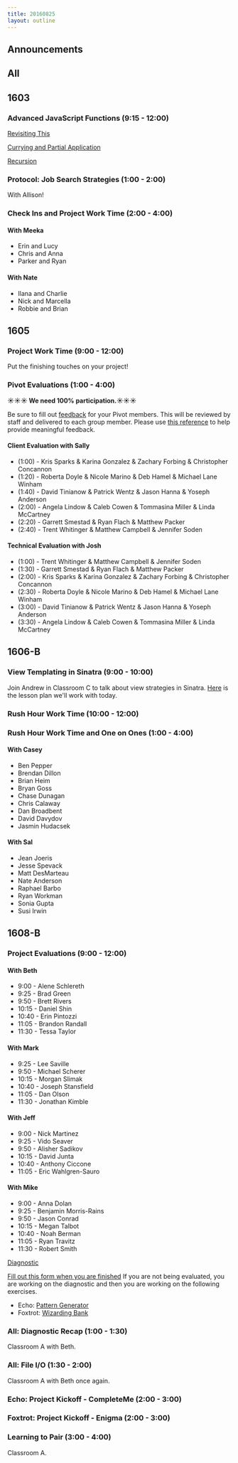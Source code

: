 ```yaml
---
title: 20160825
layout: outline
---
```


## Announcements

## All


## 1603

### Advanced JavaScript Functions (9:15 - 12:00)

[Revisiting This](https://github.com/mdn/advanced-js-fundamentals-ck/blob/gh-pages/tutorials/02-functions/02-what-is-this.md)

[Currying and Partial Application](https://github.com/mdn/advanced-js-fundamentals-ck/blob/gh-pages/tutorials/02-functions/03-currying-and-partial-application.md)

[Recursion](https://github.com/mdn/advanced-js-fundamentals-ck/blob/gh-pages/tutorials/02-functions/04-recursion.md)

### Protocol: Job Search Strategies (1:00 - 2:00)

With Allison!

### Check Ins and Project Work Time (2:00 - 4:00)

#### With Meeka

- Erin and Lucy
- Chris and Anna
- Parker and Ryan

#### With Nate

- Ilana and Charlie
- Nick and Marcella
- Robbie and Brian

## 1605

### Project Work Time (9:00 - 12:00)

Put the finishing touches on your project!

### Pivot Evaluations (1:00 - 4:00)

**☀☀☀ We need 100% participation.☀☀☀**

Be sure to fill out [feedback](https://docs.google.com/forms/d/e/1FAIpQLSeNkH3-bXEe20PYtaGE_laFww2L7854_vYzACWeZvWCKVamag/viewform#responses) for your Pivot members. This will be reviewed by staff and delivered to each group member. Please use [this reference](https://github.com/turingschool/lesson_plans/blob/master/ruby_03-professional_rails_applications/the-pivot-week-2-retro.md) to help provide meaningful feedback.

#### Client Evaluation with Sally

* (1:00) - Kris Sparks & Karina Gonzalez & Zachary Forbing & Christopher Concannon
* (1:20) - Roberta Doyle & Nicole Marino & Deb Hamel & Michael Lane Winham
* (1:40) - David Tinianow & Patrick Wentz & Jason Hanna & Yoseph Anderson
* (2:00) - Angela Lindow & Caleb Cowen & Tommasina Miller & Linda McCartney
* (2:20) - Garrett Smestad & Ryan Flach & Matthew Packer
* (2:40) - Trent Whitinger & Matthew Campbell & Jennifer Soden

#### Technical Evaluation with Josh

* (1:00) - Trent Whitinger & Matthew Campbell & Jennifer Soden
* (1:30) - Garrett Smestad & Ryan Flach & Matthew Packer
* (2:00) - Kris Sparks & Karina Gonzalez & Zachary Forbing & Christopher Concannon
* (2:30) - Roberta Doyle & Nicole Marino & Deb Hamel & Michael Lane Winham
* (3:00) - David Tinianow & Patrick Wentz & Jason Hanna & Yoseph Anderson
* (3:30) - Angela Lindow & Caleb Cowen & Tommasina Miller & Linda McCartney


## 1606-B

### View Templating in Sinatra (9:00 - 10:00)

Join Andrew in Classroom C to talk about view strategies in Sinatra. [Here](https://github.com/turingschool/lesson_plans/blob/master/ruby_02-web_applications_with_ruby/outlines/sinatra_partial_arts.markdown) is the lesson plan we'll work with today. 

### Rush Hour Work Time (10:00 - 12:00)

### Rush Hour Work Time and One on Ones (1:00 - 4:00)

#### With Casey

* Ben Pepper
* Brendan Dillon
* Brian Heim
* Bryan Goss
* Chase Dunagan
* Chris Calaway
* Dan Broadbent
* David Davydov
* Jasmin Hudacsek

#### With Sal

* Jean Joeris
* Jesse Spevack
* Matt DesMarteau
* Nate Anderson
* Raphael Barbo
* Ryan Workman
* Sonia Gupta
* Susi Irwin

## 1608-B

### Project Evaluations (9:00 - 12:00)

#### With Beth
* 9:00 - Alene Schlereth
* 9:25 - Brad Green
* 9:50 - Brett Rivers
* 10:15 - Daniel Shin
* 10:40 - Erin Pintozzi
* 11:05 - Brandon Randall
* 11:30 - Tessa Taylor

#### With Mark
* 9:25 - Lee Saville
* 9:50 - Michael Scherer
* 10:15 - Morgan Slimak
* 10:40 - Joseph Stansfield
* 11:05 - Dan Olson
* 11:30 - Jonathan Kimble

#### With Jeff
* 9:00 - Nick Martinez
* 9:25 - Vido Seaver
* 9:50 - Alisher Sadikov
* 10:15 - David Junta
* 10:40 - Anthony Ciccone
* 11:05 - Eric Wahlgren-Sauro

#### With Mike
* 9:00 - Anna Dolan
* 9:25 - Benjamin Morris-Rains
* 9:50 - Jason Conrad
* 10:15 - Megan Talbot
* 10:40 - Noah Berman
* 11:05 - Ryan Travitz
* 11:30 - Robert Smith

[Diagnostic](https://gist.github.com/mikedao/24a0cfb791bcd9141b28bef057b47d60)

[Fill out this form when you are finished](https://goo.gl/forms/U1xaOWc4cfzZWGVw1)
If you are not being evaluated, you are working on the diagnostic and then you
are working on the following exercises.

* Echo: [Pattern Generator](https://github.com/turingschool/challenges/blob/master/pattern_generator.markdown)
* Foxtrot: [Wizarding Bank](https://github.com/turingschool/challenges/blob/master/wizarding_bank.markdown)

### All: Diagnostic Recap (1:00 - 1:30)

Classroom A with Beth.

### All: File I/O (1:30 - 2:00)

Classroom A with Beth once again.

### Echo: Project Kickoff - CompleteMe (2:00 - 3:00)

### Foxtrot: Project Kickoff - Enigma (2:00 - 3:00)

### Learning to Pair (3:00 - 4:00)

Classroom A.
